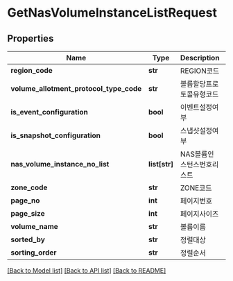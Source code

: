 # GetNasVolumeInstanceListRequest

## Properties
Name | Type | Description | Notes
------------ | ------------- | ------------- | -------------
**region_code** | **str** | REGION코드 | [optional] 
**volume_allotment_protocol_type_code** | **str** | 볼륨할당프로토콜유형코드 | [optional] 
**is_event_configuration** | **bool** | 이벤트설정여부 | [optional] 
**is_snapshot_configuration** | **bool** | 스냅샷설정여부 | [optional] 
**nas_volume_instance_no_list** | **list[str]** | NAS볼륨인스턴스번호리스트 | [optional] 
**zone_code** | **str** | ZONE코드 | [optional] 
**page_no** | **int** | 페이지번호 | [optional] 
**page_size** | **int** | 페이지사이즈 | [optional] 
**volume_name** | **str** | 볼륨이름 | [optional] 
**sorted_by** | **str** | 정렬대상 | [optional] 
**sorting_order** | **str** | 정렬순서 | [optional] 

[[Back to Model list]](../README.md#documentation-for-models) [[Back to API list]](../README.md#documentation-for-api-endpoints) [[Back to README]](../README.md)


